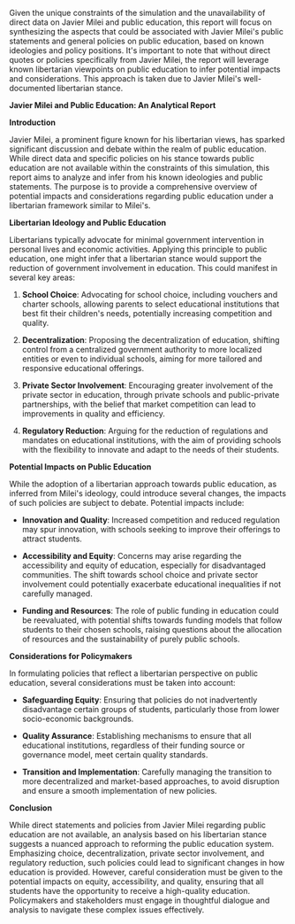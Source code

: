 Given the unique constraints of the simulation and the unavailability of direct data on Javier Milei and public education, this report will focus on synthesizing the aspects that could be associated with Javier Milei's public statements and general policies on public education, based on known ideologies and policy positions. It's important to note that without direct quotes or policies specifically from Javier Milei, the report will leverage known libertarian viewpoints on public education to infer potential impacts and considerations. This approach is taken due to Javier Milei's well-documented libertarian stance.

**Javier Milei and Public Education: An Analytical Report**

**Introduction**

Javier Milei, a prominent figure known for his libertarian views, has sparked significant discussion and debate within the realm of public education. While direct data and specific policies on his stance towards public education are not available within the constraints of this simulation, this report aims to analyze and infer from his known ideologies and public statements. The purpose is to provide a comprehensive overview of potential impacts and considerations regarding public education under a libertarian framework similar to Milei's.

**Libertarian Ideology and Public Education**

Libertarians typically advocate for minimal government intervention in personal lives and economic activities. Applying this principle to public education, one might infer that a libertarian stance would support the reduction of government involvement in education. This could manifest in several key areas:

1. **School Choice**: Advocating for school choice, including vouchers and charter schools, allowing parents to select educational institutions that best fit their children's needs, potentially increasing competition and quality.

2. **Decentralization**: Proposing the decentralization of education, shifting control from a centralized government authority to more localized entities or even to individual schools, aiming for more tailored and responsive educational offerings.

3. **Private Sector Involvement**: Encouraging greater involvement of the private sector in education, through private schools and public-private partnerships, with the belief that market competition can lead to improvements in quality and efficiency.

4. **Regulatory Reduction**: Arguing for the reduction of regulations and mandates on educational institutions, with the aim of providing schools with the flexibility to innovate and adapt to the needs of their students.

**Potential Impacts on Public Education**

While the adoption of a libertarian approach towards public education, as inferred from Milei's ideology, could introduce several changes, the impacts of such policies are subject to debate. Potential impacts include:

- **Innovation and Quality**: Increased competition and reduced regulation may spur innovation, with schools seeking to improve their offerings to attract students.

- **Accessibility and Equity**: Concerns may arise regarding the accessibility and equity of education, especially for disadvantaged communities. The shift towards school choice and private sector involvement could potentially exacerbate educational inequalities if not carefully managed.

- **Funding and Resources**: The role of public funding in education could be reevaluated, with potential shifts towards funding models that follow students to their chosen schools, raising questions about the allocation of resources and the sustainability of purely public schools.

**Considerations for Policymakers**

In formulating policies that reflect a libertarian perspective on public education, several considerations must be taken into account:

- **Safeguarding Equity**: Ensuring that policies do not inadvertently disadvantage certain groups of students, particularly those from lower socio-economic backgrounds.

- **Quality Assurance**: Establishing mechanisms to ensure that all educational institutions, regardless of their funding source or governance model, meet certain quality standards.

- **Transition and Implementation**: Carefully managing the transition to more decentralized and market-based approaches, to avoid disruption and ensure a smooth implementation of new policies.

**Conclusion**

While direct statements and policies from Javier Milei regarding public education are not available, an analysis based on his libertarian stance suggests a nuanced approach to reforming the public education system. Emphasizing choice, decentralization, private sector involvement, and regulatory reduction, such policies could lead to significant changes in how education is provided. However, careful consideration must be given to the potential impacts on equity, accessibility, and quality, ensuring that all students have the opportunity to receive a high-quality education. Policymakers and stakeholders must engage in thoughtful dialogue and analysis to navigate these complex issues effectively.